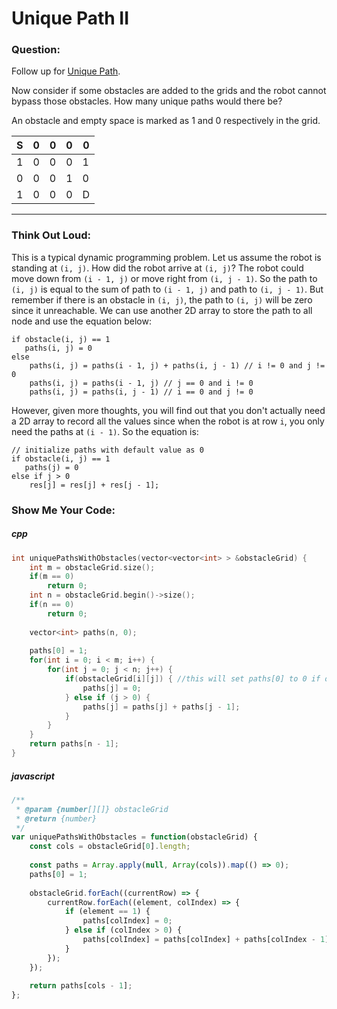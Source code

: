# Unique Path II

### Question:

Follow up for [Unique Path](unique_path.html).

Now consider if some obstacles are added to the grids and the robot cannot bypass those obstacles. How many unique paths would there be?

An obstacle and empty space is marked as 1 and 0 respectively in the grid.

| S | 0 | 0 | 0 | 0 |
|---|---|---|---|---|
| 1 | 0 | 0 | 0 | 1 |
| 0 | 0 | 0 | 1 | 0 |
| 1 | 0 | 0 | 0 | D |


---

### Think Out Loud:

This is a typical dynamic programming problem. Let us assume the robot is standing at `(i, j)`. How did the robot arrive at `(i, j)`? The robot could move down from `(i - 1, j)` or move right from `(i, j - 1)`. So the path to `(i, j)` is equal to the sum of path to `(i - 1, j)` and path to  `(i, j - 1)`. But remember if there is an obstacle in `(i, j)`, the path to `(i, j)` will be zero since it unreachable. We can use another 2D array to store the path to all node and use the equation below:

```
if obstacle(i, j) == 1
   paths(i, j) = 0
else
    paths(i, j) = paths(i - 1, j) + paths(i, j - 1) // i != 0 and j != 0
    paths(i, j) = paths(i - 1, j) // j == 0 and i != 0
    paths(i, j) = paths(i, j - 1) // i == 0 and j != 0
```

However, given more thoughts, you will find out that you don't actually need a 2D array to record all the values since when the robot is at row `i`, you only need the paths at `(i - 1)`.  So the equation is:

```
// initialize paths with default value as 0
if obstacle(i, j) == 1
   paths(j) = 0
else if j > 0
    res[j] = res[j] + res[j - 1];
```



### Show Me Your Code:

##### cpp

```cpp
int uniquePathsWithObstacles(vector<vector<int> > &obstacleGrid) {
    int m = obstacleGrid.size();
    if(m == 0)
        return 0;
    int n = obstacleGrid.begin()->size();
    if(n == 0)
        return 0;
    
    vector<int> paths(n, 0);
    
    paths[0] = 1;
    for(int i = 0; i < m; i++) {
        for(int j = 0; j < n; j++) {
            if(obstacleGrid[i][j]) { //this will set paths[0] to 0 if obstacleGrid(0, 0) is 1
                paths[j] = 0;
            } else if (j > 0) {
                paths[j] = paths[j] + paths[j - 1];
            }
        }
    }
    return paths[n - 1];
}
```



##### javascript

```javascript
/**
 * @param {number[][]} obstacleGrid
 * @return {number}
 */
var uniquePathsWithObstacles = function(obstacleGrid) {
    const cols = obstacleGrid[0].length;
    
    const paths = Array.apply(null, Array(cols)).map(() => 0);
    paths[0] = 1;
        
    obstacleGrid.forEach((currentRow) => {
        currentRow.forEach((element, colIndex) => {
            if (element == 1) {
                paths[colIndex] = 0;
            } else if (colIndex > 0) {
                paths[colIndex] = paths[colIndex] + paths[colIndex - 1];
            }
        });
    });
    
    return paths[cols - 1];
};
```

